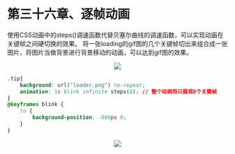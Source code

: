 # 第三十六章、逐帧动画
使用CSS动画中的steps()调速函数代替贝塞尔曲线的调速函数，可以实现动画在关键帧之间硬切换的效果。
将一张loading的gif图的几个关键帧切出来组合成一张图片，将图片当做背景进行背景移动的动画，可以达到gif图的效果。
<div align=center><img src="/note/images/css-secret/36/1.png"></div>  

```css
.tip{
    background: url("loader.png") no-repeat;
    animation: 1s blink infinite steps(8); // 整个动画将只展现8个关键帧
}
@keyframes blink {
    to {
        background-position: -800px 0;
    }
}
```
<div align=center><img src="/note/images/css-secret/36/2.gif"></div>  


